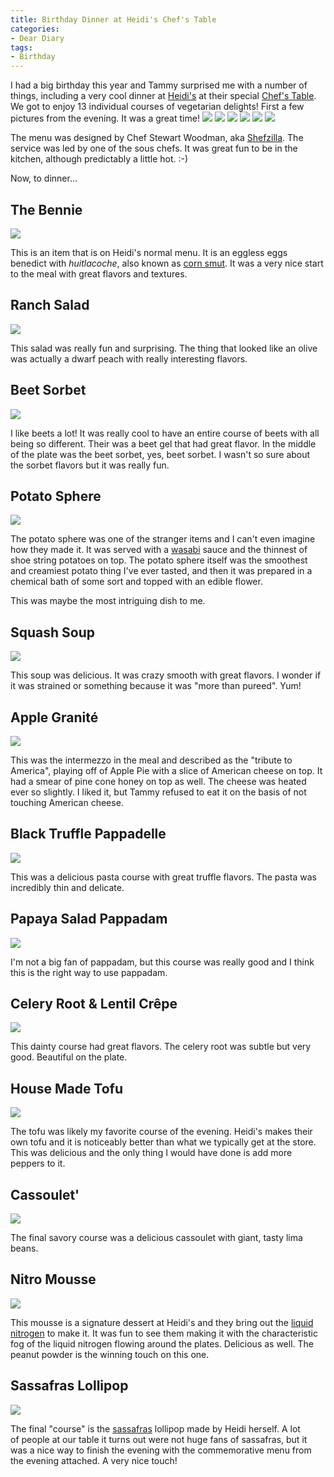 ```yaml
---
title: Birthday Dinner at Heidi's Chef's Table
categories:
- Dear Diary
tags:
- Birthday
---
```


I had a big birthday this year and Tammy surprised me with a number of things, including a very cool dinner at [Heidi's](http://heidismpls.com/) at their special [Chef's Table](http://heidismpls.com/?p=323). We got to enjoy 13 individual courses of vegetarian delights! First a few pictures from the evening. It was a great time!
[![](/assets/posts/2012/20120107-203115-0001.jpg)](http://thingelstad.com/s/birthday-dinner-at-heidis-chefs-table/20120107-203115-0001/img) [![](/assets/posts/2012/20120107-224428-0001.jpg)](http://thingelstad.com/s/birthday-dinner-at-heidis-chefs-table/img_0567/img) [![](/assets/posts/2012/20120107-224404-0001.jpg)](http://thingelstad.com/s/birthday-dinner-at-heidis-chefs-table/20120107-224404-0001/img)
[![](/assets/posts/2012/20120107-222716-0001.jpg)](http://thingelstad.com/s/birthday-dinner-at-heidis-chefs-table/20120107-222716-0001/img) [![](/assets/posts/2012/20120107-223923-0001.jpg)](http://thingelstad.com/s/birthday-dinner-at-heidis-chefs-table/20120107-223923-0001/img) [![](/assets/posts/2012/20120107-210510-0001.jpg)](http://thingelstad.com/s/birthday-dinner-at-heidis-chefs-table/20120107-210510-0001/img)

The menu was designed by Chef Stewart Woodman, aka [Shefzilla](http://shefzilla.com/). The service was led by one of the sous chefs. It was great fun to be in the kitchen, although predictably a little hot. :-)

Now, to dinner...
<!-- more -->

## The Bennie

[![](/assets/posts/2012/20120107-192650-0498.jpg)](http://thingelstad.com/s/birthday-dinner-at-heidis-chefs-table/img_0498/img)

This is an item that is on Heidi's normal menu. It is an eggless eggs benedict with _huitlacoche_, also known as [corn smut](http://en.wikipedia.org/wiki/Corn_smut). It was a very nice start to the meal with great flavors and textures.

## Ranch Salad

[![](/assets/posts/2012/20120107-193830-0001.jpg)](http://thingelstad.com/s/birthday-dinner-at-heidis-chefs-table/img_0500/img)

This salad was really fun and surprising. The thing that looked like an olive was actually a dwarf peach with really interesting flavors.

## Beet Sorbet

[![](/assets/posts/2012/20120107-195610-0001.jpg)](http://thingelstad.com/s/birthday-dinner-at-heidis-chefs-table/img_0503/img)

I like beets a lot! It was really cool to have an entire course of beets with all being so different. Their was a beet gel that had great flavor. In the middle of the plate was the beet sorbet, yes, beet sorbet. I wasn't so sure about the sorbet flavors but it was really fun.

## Potato Sphere

[![](/assets/posts/2012/20120107-201203-0001.jpg)](http://thingelstad.com/s/birthday-dinner-at-heidis-chefs-table/img_0504/img)

The potato sphere was one of the stranger items and I can't even imagine how they made it. It was served with a [wasabi](http://en.wikipedia.org/wiki/Wasabi) sauce and the thinnest of shoe string potatoes on top. The potato sphere itself was the smoothest and creamiest potato thing I've ever tasted, and then it was prepared in a chemical bath of some sort and topped with an edible flower.

This was maybe the most intriguing dish to me.

## Squash Soup

[![](/assets/posts/2012/20120107-202722-0001.jpg)](http://thingelstad.com/s/birthday-dinner-at-heidis-chefs-table/20120107-202722-0001/img)

This soup was delicious. It was crazy smooth with great flavors. I wonder if it was strained or something because it was "more than pureed". Yum!

## Apple Granité

[![](/assets/posts/2012/20120107-203934-0001.jpg)](http://thingelstad.com/s/birthday-dinner-at-heidis-chefs-table/img_0519/img)

This was the intermezzo in the meal and described as the "tribute to America", playing off of Apple Pie with a slice of American cheese on top. It had a smear of pine cone honey on top as well. The cheese was heated ever so slightly. I liked it, but Tammy refused to eat it on the basis of not touching American cheese.

## Black Truffle Pappadelle

[![](/assets/posts/2012/20120107-205236-0001.jpg)](http://thingelstad.com/s/birthday-dinner-at-heidis-chefs-table/20120107-205236-0001/img)

This was a delicious pasta course with great truffle flavors. The pasta was incredibly thin and delicate.

## Papaya Salad Pappadam

[![](/assets/posts/2012/20120107-211206-0001.jpg)](http://thingelstad.com/s/birthday-dinner-at-heidis-chefs-table/20120107-211206-0001/img)

I'm not a big fan of pappadam, but this course was really good and I think this is the right way to use pappadam.

## Celery Root & Lentil Crêpe

[![](/assets/posts/2012/20120107-213025-0001.jpg)](http://thingelstad.com/s/birthday-dinner-at-heidis-chefs-table/20120107-213025-0001/img)

This dainty course had great flavors. The celery root was subtle but very good. Beautiful on the plate.

## House Made Tofu

[![](/assets/posts/2012/20120107-215301-0001.jpg)](http://thingelstad.com/s/birthday-dinner-at-heidis-chefs-table/img_0536/img)

The tofu was likely my favorite course of the evening. Heidi's makes their own tofu and it is noticeably better than what we typically get at the store. This was delicious and the only thing I would have done is add more peppers to it.

## Cassoulet'

[![](/assets/posts/2012/20120107-221122-0001.jpg)](http://thingelstad.com/s/birthday-dinner-at-heidis-chefs-table/20120107-221122-0001/img)

The final savory course was a delicious cassoulet with giant, tasty lima beans.

## Nitro Mousse

[![](/assets/posts/2012/20120107-222920-0001.jpg)](http://thingelstad.com/s/birthday-dinner-at-heidis-chefs-table/img_0555/img)

This mousse is a signature dessert at Heidi's and they bring out the [liquid nitrogen](http://en.wikipedia.org/wiki/Liquid_nitrogen) to make it. It was fun to see them making it with the characteristic fog of the liquid nitrogen flowing around the plates. Delicious as well. The peanut powder is the winning touch on this one.

## Sassafras Lollipop

[![](/assets/posts/2012/20120107-224137-0001.jpg)](http://thingelstad.com/s/birthday-dinner-at-heidis-chefs-table/img_0559/img)

The final "course" is the [sassafras](http://en.wikipedia.org/wiki/Sassafras) lollipop made by Heidi herself. A lot of people at our table it turns out were not huge fans of sassafras, but it was a nice way to finish the evening with the commemorative menu from the evening attached. A very nice touch!
